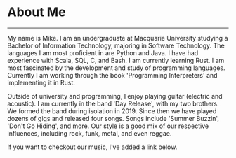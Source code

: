 # About Me

______________________________

My name is Mike. I am an undergraduate at Macquarie University studying a Bachelor of Information Technology, majoring in Software Technology. The languages I am most proficient in are Python and Java. I have had experience with Scala, SQL, C, and Bash. I am currently learning Rust. I am most fascinated by the development and study of programming languages. Currently I am working through the book 'Programming Interpreters' and implementing it in Rust.

Outside of university and programming, I enjoy playing guitar (electric and acoustic). I am currently in the band 'Day Release', with my two brothers. We formed the band during isolation in 2019. Since then we have played dozens of gigs and released four songs. Songs include 'Summer Buzzin', 'Don't Go Hiding', and more. Our style is a good mix of our respective influences, including rock, funk, metal, and even reggae.

If you want to checkout our music, I've added a link below.